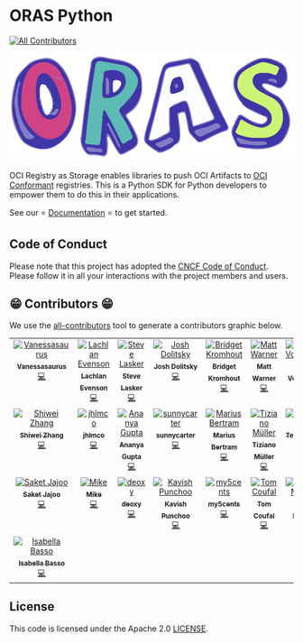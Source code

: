 # ORAS Python

<!-- ALL-CONTRIBUTORS-BADGE:START - Do not remove or modify this section -->
[![All Contributors](https://img.shields.io/badge/all_contributors-22-orange.svg?style=flat-square)](#contributors-)
<!-- ALL-CONTRIBUTORS-BADGE:END -->

![ORAS Logo](https://raw.githubusercontent.com/oras-project/oras-www/main/static/img/oras.png)

OCI Registry as Storage enables libraries to push OCI Artifacts to [OCI Conformant](https://github.com/opencontainers/oci-conformance) registries. This is a Python SDK for Python developers to empower them to do this in their applications.

See our ⭐️ [Documentation](https://oras-project.github.io/oras-py/) ⭐️ to get started.


## Code of Conduct

Please note that this project has adopted the [CNCF Code of Conduct](https://github.com/cncf/foundation/blob/master/code-of-conduct.md).
Please follow it in all your interactions with the project members and users.


## 😁️ Contributors 😁️

We use the [all-contributors](https://github.com/all-contributors/all-contributors)
tool to generate a contributors graphic below.

<!-- ALL-CONTRIBUTORS-LIST:START - Do not remove or modify this section -->
<!-- prettier-ignore-start -->
<!-- markdownlint-disable -->
<table>
  <tbody>
    <tr>
      <td align="center" valign="top" width="14.28%"><a href="https://vsoch.github.io"><img src="https://avatars.githubusercontent.com/u/814322?v=4?s=100" width="100px;" alt="Vanessasaurus"/><br /><sub><b>Vanessasaurus</b></sub></a><br /><a href="https://github.com/oras-project/oras-py/commits?author=vsoch" title="Code">💻</a></td>
      <td align="center" valign="top" width="14.28%"><a href="youtube.com/lachlanevenson"><img src="https://avatars.githubusercontent.com/u/6912984?v=4?s=100" width="100px;" alt="Lachlan Evenson"/><br /><sub><b>Lachlan Evenson</b></sub></a><br /><a href="https://github.com/oras-project/oras-py/commits?author=lachie83" title="Code">💻</a></td>
      <td align="center" valign="top" width="14.28%"><a href="http://SteveLasker.blog"><img src="https://avatars.githubusercontent.com/u/7647382?v=4?s=100" width="100px;" alt="Steve Lasker"/><br /><sub><b>Steve Lasker</b></sub></a><br /><a href="https://github.com/oras-project/oras-py/commits?author=SteveLasker" title="Code">💻</a></td>
      <td align="center" valign="top" width="14.28%"><a href="https://dolit.ski"><img src="https://avatars.githubusercontent.com/u/393494?v=4?s=100" width="100px;" alt="Josh Dolitsky"/><br /><sub><b>Josh Dolitsky</b></sub></a><br /><a href="https://github.com/oras-project/oras-py/commits?author=jdolitsky" title="Code">💻</a></td>
      <td align="center" valign="top" width="14.28%"><a href="https://github.com/bridgetkromhout"><img src="https://avatars.githubusercontent.com/u/2104453?v=4?s=100" width="100px;" alt="Bridget Kromhout"/><br /><sub><b>Bridget Kromhout</b></sub></a><br /><a href="https://github.com/oras-project/oras-py/commits?author=bridgetkromhout" title="Code">💻</a></td>
      <td align="center" valign="top" width="14.28%"><a href="https://github.com/magelisk"><img src="https://avatars.githubusercontent.com/u/18201513?v=4?s=100" width="100px;" alt="Matt Warner"/><br /><sub><b>Matt Warner</b></sub></a><br /><a href="https://github.com/oras-project/oras-py/commits?author=magelisk" title="Code">💻</a></td>
      <td align="center" valign="top" width="14.28%"><a href="wolfv.github.io"><img src="https://avatars.githubusercontent.com/u/885054?v=4?s=100" width="100px;" alt="Wolf Vollprecht"/><br /><sub><b>Wolf Vollprecht</b></sub></a><br /><a href="https://github.com/oras-project/oras-py/commits?author=wolfv" title="Code">💻</a></td>
    </tr>
    <tr>
      <td align="center" valign="top" width="14.28%"><a href="https://github.com/shizhMSFT"><img src="https://avatars.githubusercontent.com/u/32161882?v=4?s=100" width="100px;" alt="Shiwei Zhang"/><br /><sub><b>Shiwei Zhang</b></sub></a><br /><a href="https://github.com/oras-project/oras-py/commits?author=shizhMSFT" title="Code">💻</a></td>
      <td align="center" valign="top" width="14.28%"><a href="https://github.com/jhlmco"><img src="https://avatars.githubusercontent.com/u/126677738?v=4?s=100" width="100px;" alt="jhlmco"/><br /><sub><b>jhlmco</b></sub></a><br /><a href="https://github.com/oras-project/oras-py/commits?author=jhlmco" title="Code">💻</a></td>
      <td align="center" valign="top" width="14.28%"><a href="https://github.com/Ananya2003Gupta"><img src="https://avatars.githubusercontent.com/u/90386813?v=4?s=100" width="100px;" alt="Ananya Gupta"/><br /><sub><b>Ananya Gupta</b></sub></a><br /><a href="https://github.com/oras-project/oras-py/commits?author=Ananya2003Gupta" title="Code">💻</a></td>
      <td align="center" valign="top" width="14.28%"><a href="https://github.com/sunnycarter"><img src="https://avatars.githubusercontent.com/u/36891339?v=4?s=100" width="100px;" alt="sunnycarter"/><br /><sub><b>sunnycarter</b></sub></a><br /><a href="https://github.com/oras-project/oras-py/commits?author=sunnycarter" title="Code">💻</a></td>
      <td align="center" valign="top" width="14.28%"><a href="https://github.com/mariusbertram"><img src="https://avatars.githubusercontent.com/u/10505884?v=4?s=100" width="100px;" alt="Marius Bertram"/><br /><sub><b>Marius Bertram</b></sub></a><br /><a href="https://github.com/oras-project/oras-py/commits?author=mariusbertram" title="Code">💻</a></td>
      <td align="center" valign="top" width="14.28%"><a href="https://dev-zero.ch"><img src="https://avatars.githubusercontent.com/u/11307?v=4?s=100" width="100px;" alt="Tiziano Müller"/><br /><sub><b>Tiziano Müller</b></sub></a><br /><a href="https://github.com/oras-project/oras-py/commits?author=dev-zero" title="Code">💻</a></td>
      <td align="center" valign="top" width="14.28%"><a href="https://terryhowe.wordpress.com/"><img src="https://avatars.githubusercontent.com/u/104113?v=4?s=100" width="100px;" alt="Terry Howe"/><br /><sub><b>Terry Howe</b></sub></a><br /><a href="https://github.com/oras-project/oras-py/commits?author=TerryHowe" title="Code">💻</a></td>
    </tr>
    <tr>
      <td align="center" valign="top" width="14.28%"><a href="https://saketjajoo.github.io"><img src="https://avatars.githubusercontent.com/u/23132557?v=4?s=100" width="100px;" alt="Saket Jajoo"/><br /><sub><b>Saket Jajoo</b></sub></a><br /><a href="https://github.com/oras-project/oras-py/commits?author=saketjajoo" title="Code">💻</a></td>
      <td align="center" valign="top" width="14.28%"><a href="https://github.com/miker985"><img src="https://avatars.githubusercontent.com/u/26555712?v=4?s=100" width="100px;" alt="Mike"/><br /><sub><b>Mike</b></sub></a><br /><a href="https://github.com/oras-project/oras-py/commits?author=miker985" title="Code">💻</a></td>
      <td align="center" valign="top" width="14.28%"><a href="https://github.com/linshokaku"><img src="https://avatars.githubusercontent.com/u/18627646?v=4?s=100" width="100px;" alt="deoxy"/><br /><sub><b>deoxy</b></sub></a><br /><a href="https://github.com/oras-project/oras-py/commits?author=linshokaku" title="Code">💻</a></td>
      <td align="center" valign="top" width="14.28%"><a href="https://github.com/kavish-p"><img src="https://avatars.githubusercontent.com/u/29086148?v=4?s=100" width="100px;" alt="Kavish Punchoo"/><br /><sub><b>Kavish Punchoo</b></sub></a><br /><a href="https://github.com/oras-project/oras-py/commits?author=kavish-p" title="Code">💻</a></td>
      <td align="center" valign="top" width="14.28%"><a href="https://github.com/my5cents"><img src="https://avatars.githubusercontent.com/u/4820203?v=4?s=100" width="100px;" alt="my5cents"/><br /><sub><b>my5cents</b></sub></a><br /><a href="https://github.com/oras-project/oras-py/commits?author=my5cents" title="Code">💻</a></td>
      <td align="center" valign="top" width="14.28%"><a href="https://github.com/tumido"><img src="https://avatars.githubusercontent.com/u/7453394?v=4?s=100" width="100px;" alt="Tom Coufal"/><br /><sub><b>Tom Coufal</b></sub></a><br /><a href="https://github.com/oras-project/oras-py/commits?author=tumido" title="Code">💻</a></td>
      <td align="center" valign="top" width="14.28%"><a href="https://youtube.com/@MatteoMortari"><img src="https://avatars.githubusercontent.com/u/1699252?v=4?s=100" width="100px;" alt="Matteo Mortari"/><br /><sub><b>Matteo Mortari</b></sub></a><br /><a href="https://github.com/oras-project/oras-py/commits?author=tarilabs" title="Code">💻</a></td>
    </tr>
    <tr>
      <td align="center" valign="top" width="14.28%"><a href="crosscat.me"><img src="https://avatars.githubusercontent.com/u/39812919?v=4?s=100" width="100px;" alt="Isabella Basso"/><br /><sub><b>Isabella Basso</b></sub></a><br /><a href="https://github.com/oras-project/oras-py/commits?author=isinyaaa" title="Code">💻</a></td>
    </tr>
  </tbody>
</table>

<!-- markdownlint-restore -->
<!-- prettier-ignore-end -->

<!-- ALL-CONTRIBUTORS-LIST:END -->

## License

This code is licensed under the Apache 2.0 [LICENSE](LICENSE).
